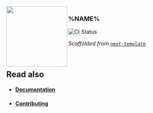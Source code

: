 <img src="https://github.com/XenoPOMP/next-template/assets/101574433/4f668b51-381f-4f1f-8803-f0b6370fd1b5" width="160" align="left" />

### %NAME%

<p>
<img alt="CI Status" src="https://img.shields.io/github/actions/workflow/status/%ACTOR%/%NAME%/ci.yml?logo=github&logoColor=%23fff&label=CI&style=flat-square" />
</p>

_Scaffolded from [``next-template``](https://github.com/XenoPOMP/next-template)._

<br/>

## Read also

- #### [Documentation](https://next-template-docs.vercel.app/)
- #### [Contributing](https://next-template-docs.vercel.app/docs/contributing)
